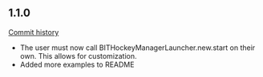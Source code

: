 ## 1.1.0

[Commit history](https://github.com/joenoon/motion-hockeyapp/compare/6512897ade...v1.1.0)

* The user must now call BITHockeyManagerLauncher.new.start on their own.  This allows for customization.
* Added more examples to README
